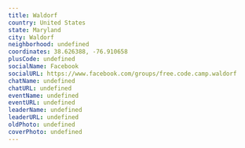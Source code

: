 ```yaml
---
title: Waldorf
country: United States
state: Maryland
city: Waldorf
neighborhood: undefined
coordinates: 38.626388, -76.910658
plusCode: undefined
socialName: Facebook
socialURL: https://www.facebook.com/groups/free.code.camp.waldorf
chatName: undefined
chatURL: undefined
eventName: undefined
eventURL: undefined
leaderName: undefined
leaderURL: undefined
oldPhoto: undefined
coverPhoto: undefined
---
```

